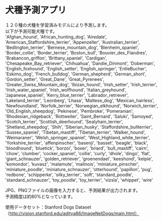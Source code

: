 # 犬種予測アプリ
１２０種の犬種を学習済みモデルにより予測します。  
以下が予測可能犬種です。  
'Afghan_hound', 'African_hunting_dog', 'Airedale', 
'American_Staffordshire_terrier', 'Appenzeller', 'Australian_terrier', 
'Bedlington_terrier', 'Bernese_mountain_dog', 'Blenheim_spaniel', 
'Border_collie', 'Border_terrier', 'Boston_bull', 'Bouvier_des_Flandres', 
'Brabancon_griffon', 'Brittany_spaniel', 'Cardigan', 'Chesapeake_Bay_retriever', 
'Chihuahua', 'Dandie_Dinmont', 'Doberman', 'English_foxhound', 'English_setter', 
'English_springer', 'EntleBucher', 'Eskimo_dog', 'French_bulldog', 'German_shepherd', 
'German_short', 'Gordon_setter', 'Great_Dane', 'Great_Pyrenees', 
'Greater_Swiss_Mountain_dog', 'Ibizan_hound', 'Irish_setter', 'Irish_terrier', 
'Irish_water_spaniel', 'Irish_wolfhound', 'Italian_greyhound', 'Japanese_spaniel', 
'Kerry_blue_terrier', 'Labrador_retriever', 'Lakeland_terrier', 'Leonberg', 'Lhasa', 
'Maltese_dog', 'Mexican_hairless', 'Newfoundland', 'Norfolk_terrier', 'Norwegian_elkhound', 
'Norwich_terrier', 'Old_English_sheepdog', 'Pekinese', 'Pembroke', 'Pomeranian', 
'Rhodesian_ridgeback', 'Rottweiler', 'Saint_Bernard', 'Saluki', 'Samoyed', 'Scotch_terrier', 
'Scottish_deerhound', 'Sealyham_terrier', 'Shetland_sheepdog', 'Shih', 'Siberian_husky', 
'Staffordshire_bullterrier', 'Sussex_spaniel', 'Tibetan_mastiff', 'Tibetan_terrier', 
'Walker_hound', 'Weimaraner', 'Welsh_springer_spaniel', 'West_Highland_white_terrier', 
'Yorkshire_terrier', 'affenpinscher', 'basenji', 'basset', 'beagle', 'black', 'bloodhound', 
'bluetick', 'borzoi', 'boxer', 'briard', 'bull_mastiff', 'cairn', 'chow', 'clumber', 
'cocker_spaniel', 'collie', 'curly', 'dhole', 'dingo', 'flat', 'giant_schnauzer', 
'golden_retriever', 'groenendael', 'keeshond', 'kelpie', 'komondor', 'kuvasz', 'malamute',
'malinois', 'miniature_pinscher', 'miniature_poodle', 'miniature_schnauzer', 'otterhound', 
'papillon', 'pug', 'redbone', 'schipperke', 'silky_terrier', 'soft', 'standard_poodle', 
'standard_schnauzer', 'toy_poodle', 'toy_terrier', 'vizsla', 'whippet', 'wire'
       
JPG、PNGファイルの画像を入力すると、予測結果が出力されます。  
予測精度は約80%となっています。  

使用データセット：Stanford Dogs Dataset（http://vision.stanford.edu/aditya86/ImageNetDogs/main.html）